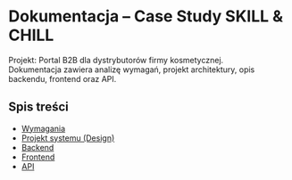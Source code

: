 # Dokumentacja – Case Study SKILL & CHILL

Projekt: Portal B2B dla dystrybutorów firmy kosmetycznej.  
Dokumentacja zawiera analizę wymagań, projekt architektury, opis backendu, frontend oraz API.

## Spis treści
- [Wymagania](requirements.md)
- [Projekt systemu (Design)](design.md)
- [Backend](backend.md)
- [Frontend](frontend.md)
- [API](api.md)
